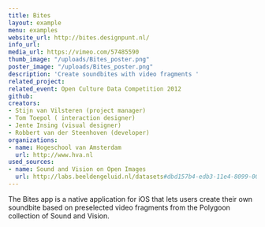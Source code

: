 ```yaml
---
title: Bites
layout: example
menu: examples
website_url: http://bites.designpunt.nl/
info_url: 
media_url: https://vimeo.com/57485590
thumb_image: "/uploads/Bites_poster.png"
poster_image: "/uploads/Bites_poster.png"
description: 'Create soundbites with video fragments '
related_project: 
related_event: Open Culture Data Competition 2012
github: 
creators:
- Stijn van Vilsteren (project manager)
- Tom Toepol ( interaction designer)
- Jente Insing (visual designer)
- Robbert van der Steenhoven (developer)
organizations:
- name: Hogeschool van Amsterdam
  url: http://www.hva.nl
used_sources:
- name: Sound and Vision on Open Images
  url: http://labs.beeldengeluid.nl/datasets#dbd157b4-edb3-11e4-8099-005056a71e3a
---
```


The Bites app is a native application for iOS that lets users create their own soundbite based on preselected video fragments from the Polygoon collection of Sound and Vision.
